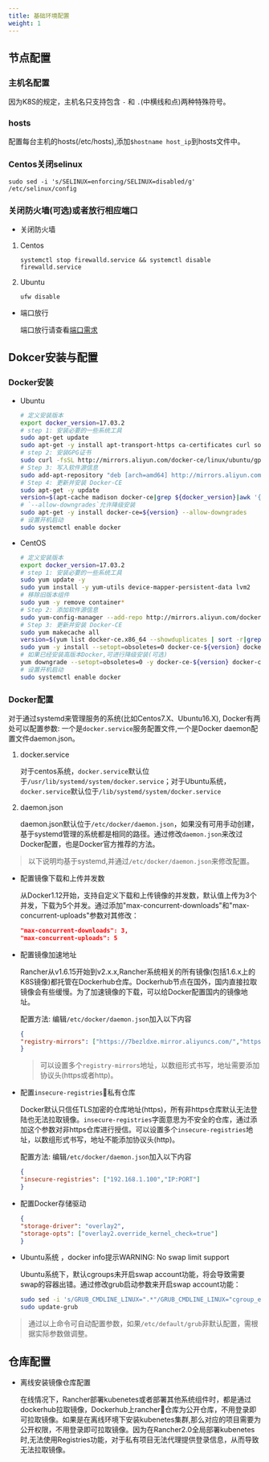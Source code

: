 ```yaml
---
title: 基础环境配置
weight: 1
---
```


## 节点配置

### 主机名配置

因为K8S的规定，主机名只支持包含 `-` 和 `.`(中横线和点)两种特殊符号。

### hosts

配置每台主机的hosts(/etc/hosts),添加`$hostname host_ip`到hosts文件中。

### Centos关闭selinux

`sudo sed -i 's/SELINUX=enforcing/SELINUX=disabled/g' /etc/selinux/config`

### 关闭防火墙(可选)或者放行相应端口

- 关闭防火墙

1. Centos

    `systemctl stop firewalld.service && systemctl disable firewalld.service`

2. Ubuntu

    `ufw disable`

- 端口放行

    端口放行请查看[端口需求](/docs/rancher/v2.x/cn/installation/references/)

## Dokcer安装与配置

### Docker安装

- Ubuntu

    ```bash
    # 定义安装版本
    export docker_version=17.03.2
    # step 1: 安装必要的一些系统工具
    sudo apt-get update
    sudo apt-get -y install apt-transport-https ca-certificates curl software-properties-common
    # step 2: 安装GPG证书
    sudo curl -fsSL http://mirrors.aliyun.com/docker-ce/linux/ubuntu/gpg | sudo apt-key add -
    # Step 3: 写入软件源信息
    sudo add-apt-repository "deb [arch=amd64] http://mirrors.aliyun.com/docker-ce/linux/ubuntu $(lsb_release -cs) stable"
    # Step 4: 更新并安装 Docker-CE
    sudo apt-get -y update
    version=$(apt-cache madison docker-ce|grep ${docker_version}|awk '{print $3}')
    # `--allow-downgrades`允许降级安装
    sudo apt-get -y install docker-ce=${version} --allow-downgrades
    # 设置开机启动
    sudo systemctl enable docker
    ```

- CentOS

    ```bash
    # 定义安装版本
    export docker_version=17.03.2
    # step 1: 安装必要的一些系统工具
    sudo yum update -y
    sudo yum install -y yum-utils device-mapper-persistent-data lvm2
    # 移除旧版本组件
    sudo yum -y remove container*
    # Step 2: 添加软件源信息
    sudo yum-config-manager --add-repo http://mirrors.aliyun.com/docker-ce/linux/centos/docker-ce.repo
    # Step 3: 更新并安装 Docker-CE
    sudo yum makecache all
    version=$(yum list docker-ce.x86_64 --showduplicates | sort -r|grep ${docker_version}|awk '{print $2}')
    sudo yum -y install --setopt=obsoletes=0 docker-ce-${version} docker-ce-selinux-${version}
    # 如果已经安装高版本Docker,可进行降级安装(可选)
    yum downgrade --setopt=obsoletes=0 -y docker-ce-${version} docker-ce-selinux-${version}
    # 设置开机启动
    sudo systemctl enable docker
    ```

### Docker配置

对于通过systemd来管理服务的系统(比如Centos7.X、Ubuntu16.X), Docker有两处可以配置参数: 一个是`docker.service`服务配置文件,一个是Docker daemon配置文件daemon.json。

1. docker.service

    对于centos系统，`docker.service`默认位于`/usr/lib/systemd/system/docker.service`；对于Ubuntu系统，`docker.service`默认位于`/lib/systemd/system/docker.service`

2. daemon.json

    daemon.json默认位于`/etc/docker/daemon.json`，如果没有可用手动创建，基于systemd管理的系统都是相同的路径。通过修改`daemon.json`来改过Docker配置，也是Docker官方推荐的方法。

> 以下说明均基于systemd,并通过`/etc/docker/daemon.json`来修改配置。

- 配置镜像下载和上传并发数

    从Docker1.12开始，支持自定义下载和上传镜像的并发数，默认值上传为3个并发，下载为5个并发。通过添加"max-concurrent-downloads"和"max-concurrent-uploads"参数对其修改：

    ```json
    "max-concurrent-downloads": 3,
    "max-concurrent-uploads": 5
    ```

- 配置镜像加速地址

    Rancher从v1.6.15开始到v2.x.x,Rancher系统相关的所有镜像(包括1.6.x上的K8S镜像)都托管在Dockerhub仓库。Dockerhub节点在国外，国内直接拉取镜像会有些缓慢。为了加速镜像的下载，可以给Docker配置国内的镜像地址。

    配置方法: 编辑`/etc/docker/daemon.json`加入以下内容

    ```json
    {
    "registry-mirrors": ["https://7bezldxe.mirror.aliyuncs.com/","https://IP:PORT/"]
    }
    ```
    > 可以设置多个`registry-mirrors`地址，以数组形式书写，地址需要添加协议头(https或者http)。

- 配置`insecure-registries`私有仓库

    Docker默认只信任TLS加密的仓库地址(https)，所有非https仓库默认无法登陆也无法拉取镜像。`insecure-registries`字面意思为不安全的仓库，通过添加这个参数对非https仓库进行授信。可以设置多个`insecure-registries`地址，以数组形式书写，地址不能添加协议头(http)。

    配置方法: 编辑`/etc/docker/daemon.json`加入以下内容

    ```json
    {
    "insecure-registries": ["192.168.1.100","IP:PORT"]
    }
    ```

- 配置Docker存储驱动

    ```json
    {
    "storage-driver": "overlay2",
    "storage-opts": ["overlay2.override_kernel_check=true"]
    }
    ```
- Ubuntu系统 ，docker info提示WARNING: No swap limit support

    Ubuntu系统下，默认cgroups未开启swap account功能，将会导致需要swap的容器出错。通过修改grub启动参数来开启swap account功能：

    ```bash
    sudo sed -i 's/GRUB_CMDLINE_LINUX=".*"/GRUB_CMDLINE_LINUX="cgroup_enable=memory swapaccount=1 net.ifnames=0"/g'  /etc/default/grub
    sudo update-grub
    ```
> 通过以上命令可自动配置参数，如果`/etc/default/grub`非默认配置，需根据实际参数做调整。

## 仓库配置

- 离线安装镜像仓库配置

    在线情况下，Rancher部署kubenetes或者部署其他系统组件时，都是通过dockerhub拉取镜像，Dockerhub上rancher仓库为公开仓库，不用登录即可拉取镜像。如果是在离线环境下安装kubenetes集群,那么对应的项目需要为公开权限，不用登录即可拉取镜像。因为在Rancher2.0全局部署kubenetes时,无法使用Registries功能，对于私有项目无法代理提供登录信息，从而导致无法拉取镜像。
